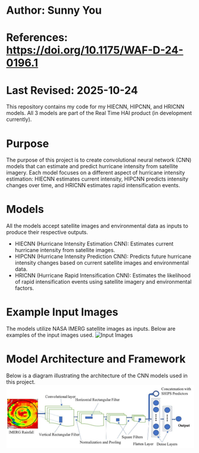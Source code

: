 # Author: Sunny You
# References: https://doi.org/10.1175/WAF-D-24-0196.1
# Last Revised: 2025-10-24

This repository contains my code for my HIECNN, HIPCNN, and HRICNN models.
All 3 models are part of the Real Time HAI product (in development currently).

# Purpose
The purpose of this project is to create convolutional neural network (CNN) models that can estimate and predict hurricane intensity from satellite imagery. Each model focuses on a different aspect of hurricane intensity estimation: HIECNN estimates current intensity, HIPCNN predicts intensity changes over time, and HRICNN estimates rapid intensification events.

# Models
All the models accept satellite images and environmental data as inputs to produce their respective outputs.
- HIECNN (Hurricane Intensity Estimation CNN): Estimates current hurricane intensity from satellite images.
- HIPCNN (Hurricane Intensity Prediction CNN): Predicts future hurricane intensity changes based on current satellite images and environmental data.
- HRICNN (Hurricane Rapid Intensification CNN): Estimates the likelihood of rapid intensification events using satellite imagery and environmental factors.

# Example Input Images
The models utilize NASA IMERG satellite images as inputs. Below are examples of the input images used.
![Input Images](resources/Image_Inputs.jpg)

# Model Architecture and Framework
Below is a diagram illustrating the architecture of the CNN models used in this project.
![Model Architecture](resources/Architecture.jpg)